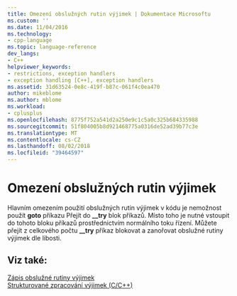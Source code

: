 ```yaml
---
title: Omezení obslužných rutin výjimek | Dokumentace Microsoftu
ms.custom: ''
ms.date: 11/04/2016
ms.technology:
- cpp-language
ms.topic: language-reference
dev_langs:
- C++
helpviewer_keywords:
- restrictions, exception handlers
- exception handling [C++], exception handlers
ms.assetid: 31d63524-0e8c-419f-b87c-061f4c0ea470
author: mikeblome
ms.author: mblome
ms.workload:
- cplusplus
ms.openlocfilehash: 8775f752a541d2a250e9c1c5a0c325b684335988
ms.sourcegitcommit: 51f804005b8d921468775a0316de52ad39b77c3e
ms.translationtype: MT
ms.contentlocale: cs-CZ
ms.lasthandoff: 08/02/2018
ms.locfileid: "39464597"
---
```

# <a name="restrictions-on-exception-handlers"></a>Omezení obslužných rutin výjimek
Hlavním omezením použití obslužných rutin výjimek v kódu je nemožnost použít **goto** příkazu Přejít do **__try** blok příkazů. Místo toho je nutné vstoupit do tohoto bloku příkazů prostřednictvím normálního toku řízení. Můžete přejít z celkového počtu **__try** příkaz blokovat a zanořovat obslužné rutiny výjimek dle libosti.  
  
## <a name="see-also"></a>Viz také:  
 [Zápis obslužné rutiny výjimek](../cpp/writing-an-exception-handler.md)   
 [Strukturované zpracování výjimek (C/C++)](../cpp/structured-exception-handling-c-cpp.md)
